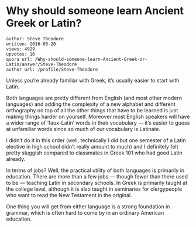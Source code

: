 # Why should someone learn Ancient Greek or Latin?

	author: Steve Theodore
	written: 2016-05-20
	views: 4929
	upvotes: 16
	quora url: /Why-should-someone-learn-Ancient-Greek-or-Latin/answer/Steve-Theodore
	author url: /profile/Steve-Theodore


Unless you’re already familiar with Greek, it’s usually easier to start with Latin.

Both languages are pretty different from English (and most other modern languages) and adding the complexity of a new alphabet and different orthography on top of all the other things that have to be learned is just making things harder on yourself. Moreover most English speakers will have a wider range of ‘faux-Latin’ words in their vocabulary — it’s easier to guess at unfamiliar words since so much of our vocabulary is Latinate.

I didn’t do it in this order (well, technically I did but one semester of a Latin elective in high school didn’t really amount to much) and I definitely felt pretty sluggish compared to classmates in Greek 101 who had good Latin already.

In terms of jobs? Well, the practical utility of both languages is primarily in education. There are more than a few jobs — though fewer than there used to be — teaching Latin in secondary schools. In Greek is primarily taught at the college level, although it is also taught in seminaries for clergypeople who want to read the New Testament in the original.

One thing you will get from either language is a strong foundation in grammar, which is often hard to come by in an ordinary American education.


